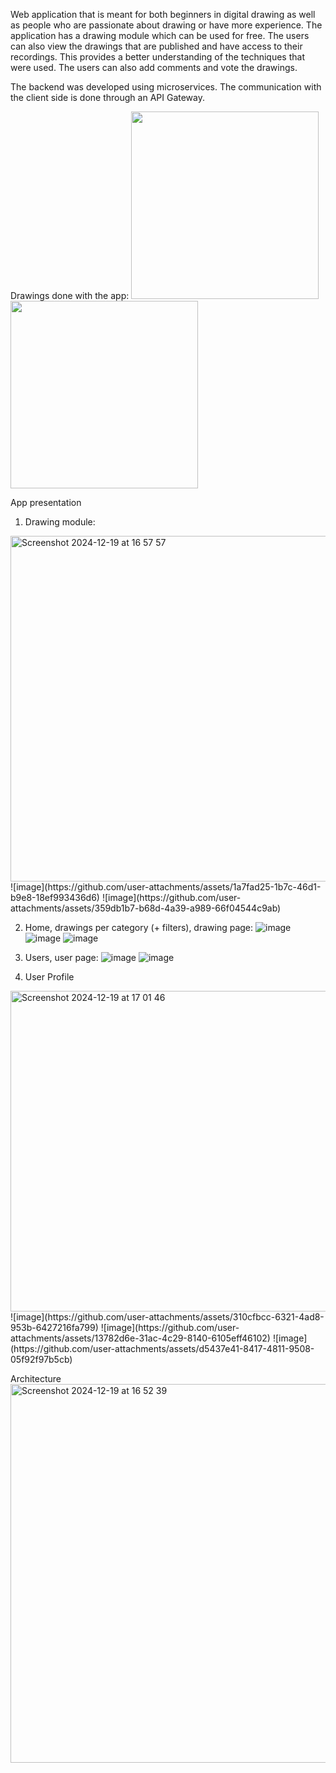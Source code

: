 Web application that is meant for both beginners in digital drawing as well as people who are passionate about drawing or have more experience. 
The application has a drawing module which can be used for free. The users can also view the drawings that are published and have access to their recordings. This provides a better understanding of the techniques that were used. The users can also add comments and vote the drawings.

The backend was developed using microservices. The communication with the client side is done through an API Gateway.

Drawings done with the app:
<img src="https://github.com/user-attachments/assets/1f8022ea-858e-4bcb-a8c1-4beccb35083b" width="300">
<img src="https://github.com/user-attachments/assets/8dba1fb8-bcb2-48b3-824c-f4d5cd995cbf" width="300">

App presentation

1. Drawing module:
<img width="553" alt="Screenshot 2024-12-19 at 16 57 57" src="https://github.com/user-attachments/assets/3640d088-5205-4948-a409-b95fcce27a89" />
![image](https://github.com/user-attachments/assets/1a7fad25-1b7c-46d1-b9e8-18ef993436d6)
![image](https://github.com/user-attachments/assets/359db1b7-b68d-4a39-a989-66f04544c9ab)

2. Home, drawings per category (+ filters), drawing page:
![image](https://github.com/user-attachments/assets/f71153ac-f2d7-42ef-9bd7-6c6e95f84d4a)
![image](https://github.com/user-attachments/assets/db497455-36ef-48bf-a49e-d1ce461cb6cf)
![image](https://github.com/user-attachments/assets/308711b7-f3dc-4376-a455-801236cc74ad)

3. Users, user page:
![image](https://github.com/user-attachments/assets/cfd45e6e-7202-4a58-8077-66854438262d)
![image](https://github.com/user-attachments/assets/ebae69f4-6647-4155-b46b-a87f2def5ce4)


4. User Profile
<img width="513" alt="Screenshot 2024-12-19 at 17 01 46" src="https://github.com/user-attachments/assets/5695a6ce-6743-4bb7-b0b1-b1476042962b" />
![image](https://github.com/user-attachments/assets/310cfbcc-6321-4ad8-953b-6427216fa799)
![image](https://github.com/user-attachments/assets/13782d6e-31ac-4c29-8140-6105eff46102)
![image](https://github.com/user-attachments/assets/d5437e41-8417-4811-9508-05f92f97b5cb)


Architecture
<img width="606" alt="Screenshot 2024-12-19 at 16 52 39" src="https://github.com/user-attachments/assets/5ae04a2d-30da-4374-ba71-dacfaed14b53" />
